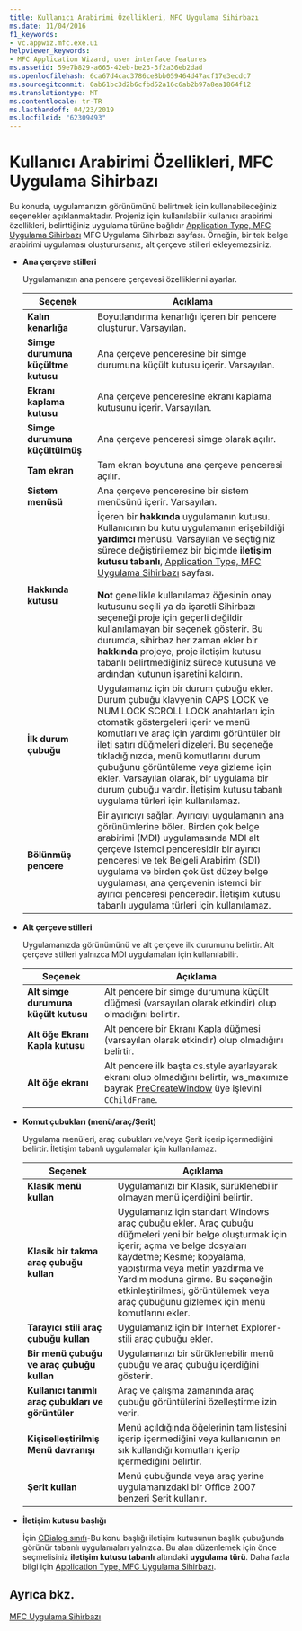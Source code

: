 ```yaml
---
title: Kullanıcı Arabirimi Özellikleri, MFC Uygulama Sihirbazı
ms.date: 11/04/2016
f1_keywords:
- vc.appwiz.mfc.exe.ui
helpviewer_keywords:
- MFC Application Wizard, user interface features
ms.assetid: 59e7b829-a665-42eb-be23-3f2a36eb2dad
ms.openlocfilehash: 6ca67d4cac3786ce8bb059464d47acf17e3ecdc7
ms.sourcegitcommit: 0ab61bc3d2b6cfbd52a16c6ab2b97a8ea1864f12
ms.translationtype: MT
ms.contentlocale: tr-TR
ms.lasthandoff: 04/23/2019
ms.locfileid: "62309493"
---
```

# <a name="user-interface-features-mfc-application-wizard"></a>Kullanıcı Arabirimi Özellikleri, MFC Uygulama Sihirbazı

Bu konuda, uygulamanızın görünümünü belirtmek için kullanabileceğiniz seçenekler açıklanmaktadır. Projeniz için kullanılabilir kullanıcı arabirimi özellikleri, belirttiğiniz uygulama türüne bağlıdır [Application Type, MFC Uygulama Sihirbazı](../../mfc/reference/application-type-mfc-application-wizard.md) MFC Uygulama Sihirbazı sayfası. Örneğin, bir tek belge arabirimi uygulaması oluşturursanız, alt çerçeve stilleri ekleyemezsiniz.

- **Ana çerçeve stilleri**

   Uygulamanızın ana pencere çerçevesi özelliklerini ayarlar.

   |Seçenek|Açıklama|
   |------------|-----------------|
   |**Kalın kenarlığa**|Boyutlandırma kenarlığı içeren bir pencere oluşturur. Varsayılan.|
   |**Simge durumuna küçültme kutusu**|Ana çerçeve penceresine bir simge durumuna küçült kutusu içerir. Varsayılan.|
   |**Ekranı kaplama kutusu**|Ana çerçeve penceresine ekranı kaplama kutusunu içerir. Varsayılan.|
   |**Simge durumuna küçültülmüş**|Ana çerçeve penceresi simge olarak açılır.|
   |**Tam ekran**|Tam ekran boyutuna ana çerçeve penceresi açılır.|
   |**Sistem menüsü**|Ana çerçeve penceresine bir sistem menüsünü içerir. Varsayılan.|
   |**Hakkında kutusu**|İçeren bir **hakkında** uygulamanın kutusu. Kullanıcının bu kutu uygulamanın erişebildiği **yardımcı** menüsü. Varsayılan ve seçtiğiniz sürece değiştirilemez bir biçimde **iletişim kutusu tabanlı**, [Application Type, MFC Uygulama Sihirbazı](../../mfc/reference/application-type-mfc-application-wizard.md) sayfası.<br /><br /> **Not** genellikle kullanılamaz öğesinin onay kutusunu seçili ya da işaretli Sihirbazı seçeneği proje için geçerli değildir kullanılamayan bir seçenek gösterir. Bu durumda, sihirbaz her zaman ekler bir **hakkında** projeye, proje iletişim kutusu tabanlı belirtmediğiniz sürece kutusuna ve ardından kutunun işaretini kaldırın.|
   |**İlk durum çubuğu**|Uygulamanız için bir durum çubuğu ekler. Durum çubuğu klavyenin CAPS LOCK ve NUM LOCK SCROLL LOCK anahtarları için otomatik göstergeleri içerir ve menü komutları ve araç için yardımı görüntüler bir ileti satırı düğmeleri dizeleri. Bu seçeneğe tıkladığınızda, menü komutlarını durum çubuğunu görüntüleme veya gizleme için ekler. Varsayılan olarak, bir uygulama bir durum çubuğu vardır. İletişim kutusu tabanlı uygulama türleri için kullanılamaz.|
   |**Bölünmüş pencere**|Bir ayırıcıyı sağlar. Ayırıcıyı uygulamanın ana görünümlerine böler. Birden çok belge arabirimi (MDI) uygulamasında MDI alt çerçeve istemci penceresidir bir ayırıcı penceresi ve tek Belgeli Arabirim (SDI) uygulama ve birden çok üst düzey belge uygulaması, ana çerçevenin istemci bir ayırıcı penceresi penceredir. İletişim kutusu tabanlı uygulama türleri için kullanılamaz.|

- **Alt çerçeve stilleri**

   Uygulamanızda görünümünü ve alt çerçeve ilk durumunu belirtir. Alt çerçeve stilleri yalnızca MDI uygulamaları için kullanılabilir.

   |Seçenek|Açıklama|
   |------------|-----------------|
   |**Alt simge durumuna küçült kutusu**|Alt pencere bir simge durumuna küçült düğmesi (varsayılan olarak etkindir) olup olmadığını belirtir.|
   |**Alt öğe Ekranı Kapla kutusu**|Alt pencere bir Ekranı Kapla düğmesi (varsayılan olarak etkindir) olup olmadığını belirtir.|
   |**Alt öğe ekranı**|Alt pencere ilk başta cs.style ayarlayarak ekranı olup olmadığını belirtir, ws_maxımıze bayrak [PreCreateWindow](../../mfc/reference/cwnd-class.md#precreatewindow) üye işlevini `CChildFrame`.|

- **Komut çubukları (menü/araç/Şerit)**

   Uygulama menüleri, araç çubukları ve/veya Şerit içerip içermediğini belirtir. İletişim tabanlı uygulamalar için kullanılamaz.

   |Seçenek|Açıklama|
   |------------|-----------------|
   |**Klasik menü kullan**|Uygulamanızı bir Klasik, sürüklenebilir olmayan menü içerdiğini belirtir.|
   |**Klasik bir takma araç çubuğu kullan**|Uygulamanız için standart Windows araç çubuğu ekler. Araç çubuğu düğmeleri yeni bir belge oluşturmak için içerir; açma ve belge dosyaları kaydetme; Kesme; kopyalama, yapıştırma veya metin yazdırma ve Yardım moduna girme. Bu seçeneğin etkinleştirilmesi, görüntülemek veya araç çubuğunu gizlemek için menü komutlarını ekler.|
   |**Tarayıcı stili araç çubuğu kullan**|Uygulamanız için bir Internet Explorer-stili araç çubuğu ekler.|
   |**Bir menü çubuğu ve araç çubuğu kullan**|Uygulamanızı bir sürüklenebilir menü çubuğu ve araç çubuğu içerdiğini gösterir.|
   |**Kullanıcı tanımlı araç çubukları ve görüntüler**|Araç ve çalışma zamanında araç çubuğu görüntülerini özelleştirme izin verir.|
   |**Kişiselleştirilmiş Menü davranışı**|Menü açıldığında öğelerinin tam listesini içerip içermediğini veya kullanıcının en sık kullandığı komutları içerip içermediğini belirtir.|
   |**Şerit kullan**|Menü çubuğunda veya araç yerine uygulamanızdaki bir Office 2007 benzeri Şerit kullanır.|

- **İletişim kutusu başlığı**

   İçin [CDialog sınıfı](../../mfc/reference/cdialog-class.md)-Bu konu başlığı iletişim kutusunun başlık çubuğunda görünür tabanlı uygulamaları yalnızca. Bu alan düzenlemek için önce seçmelisiniz **iletişim kutusu tabanlı** altındaki **uygulama türü**. Daha fazla bilgi için [Application Type, MFC Uygulama Sihirbazı](../../mfc/reference/application-type-mfc-application-wizard.md).

## <a name="see-also"></a>Ayrıca bkz.

[MFC Uygulama Sihirbazı](../../mfc/reference/mfc-application-wizard.md)
